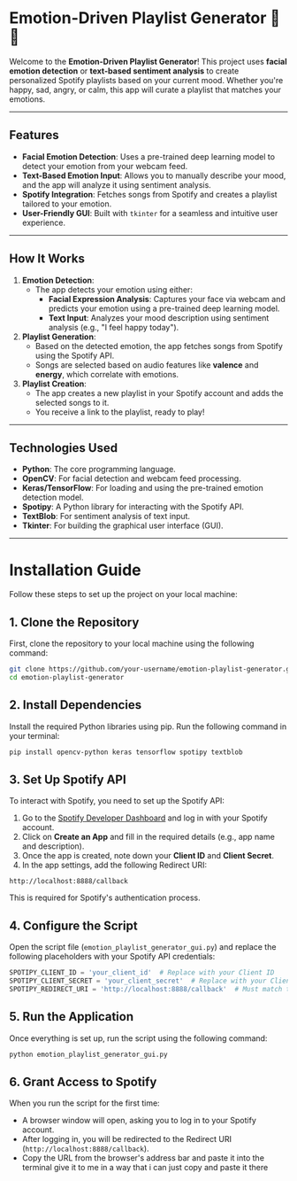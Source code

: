 # Emotion-Driven Playlist Generator 🎵😊

Welcome to the **Emotion-Driven Playlist Generator**! This project uses **facial emotion detection** or **text-based sentiment analysis** to create personalized Spotify playlists based on your current mood. Whether you're happy, sad, angry, or calm, this app will curate a playlist that matches your emotions.

---

## **Features**
- **Facial Emotion Detection**: Uses a pre-trained deep learning model to detect your emotion from your webcam feed.
- **Text-Based Emotion Input**: Allows you to manually describe your mood, and the app will analyze it using sentiment analysis.
- **Spotify Integration**: Fetches songs from Spotify and creates a playlist tailored to your emotion.
- **User-Friendly GUI**: Built with `tkinter` for a seamless and intuitive user experience.

---

## **How It Works**
1. **Emotion Detection**:
   - The app detects your emotion using either:
     - **Facial Expression Analysis**: Captures your face via webcam and predicts your emotion using a pre-trained deep learning model.
     - **Text Input**: Analyzes your mood description using sentiment analysis (e.g., "I feel happy today").
2. **Playlist Generation**:
   - Based on the detected emotion, the app fetches songs from Spotify using the Spotify API.
   - Songs are selected based on audio features like **valence** and **energy**, which correlate with emotions.
3. **Playlist Creation**:
   - The app creates a new playlist in your Spotify account and adds the selected songs to it.
   - You receive a link to the playlist, ready to play!

---

## **Technologies Used**
- **Python**: The core programming language.
- **OpenCV**: For facial detection and webcam feed processing.
- **Keras/TensorFlow**: For loading and using the pre-trained emotion detection model.
- **Spotipy**: A Python library for interacting with the Spotify API.
- **TextBlob**: For sentiment analysis of text input.
- **Tkinter**: For building the graphical user interface (GUI).

---

# **Installation Guide**

Follow these steps to set up the project on your local machine:

## **1. Clone the Repository**

First, clone the repository to your local machine using the following command:

```bash
git clone https://github.com/your-username/emotion-playlist-generator.git
cd emotion-playlist-generator
```

## **2. Install Dependencies**

Install the required Python libraries using pip. Run the following command in your terminal:

```bash
pip install opencv-python keras tensorflow spotipy textblob
```

## **3. Set Up Spotify API**

To interact with Spotify, you need to set up the Spotify API:

1. Go to the [Spotify Developer Dashboard](https://developer.spotify.com/dashboard) and log in with your Spotify account.
2. Click on **Create an App** and fill in the required details (e.g., app name and description).
3. Once the app is created, note down your **Client ID** and **Client Secret**.
4. In the app settings, add the following Redirect URI:

```
http://localhost:8888/callback
```

This is required for Spotify's authentication process.

## **4. Configure the Script**

Open the script file (`emotion_playlist_generator_gui.py`) and replace the following placeholders with your Spotify API credentials:

```python
SPOTIPY_CLIENT_ID = 'your_client_id'  # Replace with your Client ID
SPOTIPY_CLIENT_SECRET = 'your_client_secret'  # Replace with your Client Secret
SPOTIPY_REDIRECT_URI = 'http://localhost:8888/callback'  # Must match the Redirect URI in Spotify Dashboard
```

## **5. Run the Application**

Once everything is set up, run the script using the following command:

```bash
python emotion_playlist_generator_gui.py
```

## **6. Grant Access to Spotify**

When you run the script for the first time:

- A browser window will open, asking you to log in to your Spotify account.
- After logging in, you will be redirected to the Redirect URI (`http://localhost:8888/callback`).
- Copy the URL from the browser's address bar and paste it into the terminal give it to me in a way that i can just copy and paste it there

